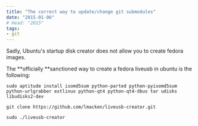 ```yaml
---
title: "The correct way to update/change git submodules"
date: "2015-01-06"
# Head: "2015"
tags:
- git
---
```


Sadly, Ubuntu's startup disk creator does not allow you to create fedora images.

The **officially **sanctioned way to create a fedora liveusb in ubuntu is the following:


`sudo aptitude install isomd5sum python-parted python-pyisomd5sum python-urlgrabber extlinux python-qt4 python-qt4-dbus tar udisks libudisks2-dev`

`git clone https://github.com/lmacken/liveusb-creator.git`

`sudo ./liveusb-creator`